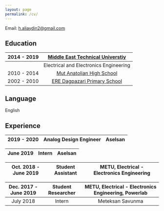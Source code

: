 ```yaml
---
layout: page
permalink: /cv/
---
```


Email: [h.aliaydin2@gmail.com](mailto:h.aliaydin2@gmail.com)

## Education

|2014 - 2019 |[Middle East Technical Universtiy](https://eee.metu.edu.tr/)|
| :-------: | :-------: |
| | Electrical and Electronics Engineering|           
|2010 - 2014| [Mut Anatolian High School](http://mutanadolu.meb.k12.tr/)|
|2002 - 2010| [ERE Dagpazari Primary School](http://eredagpazariilkokulu-ortaokulu.meb.k12.tr/)|

## Language

English

## Experience 

| 2019 - 2020 | Analog Design Engineer | Aselsan |
| :-------: | :-------: | :------: |

| June 2019 | Intern | Aselsan | 
| :-------: | :-------: | :------: |

|Oct. 2018 - June 2019|Student Assistant |  METU, Electrical - Electronics Engineering|
| :-------: | :-------: | :------: |

|Dec. 2017 - June 2019 | Student Researcher| METU, Electrical - Electronics Engineering, Powerlab|
| :-------: | :-------: | :------: |
|July 2018| Intern | Meteksan Savunma|




